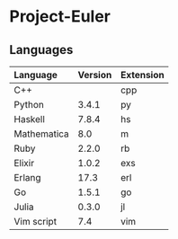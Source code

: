 Project-Euler
=============

## Languages

| Language      | Version | Extension |
|:--------------|:--------|:----------|
| C++           |         | cpp       |
| Python        | 3.4.1   | py        |
| Haskell       | 7.8.4   | hs        |
| Mathematica   | 8.0     | m         |
| Ruby          | 2.2.0   | rb        |
| Elixir        | 1.0.2   | exs       |
| Erlang        | 17.3    | erl       |
| Go            | 1.5.1   | go        |
| Julia         | 0.3.0   | jl        |
| Vim script    | 7.4     | vim       |
